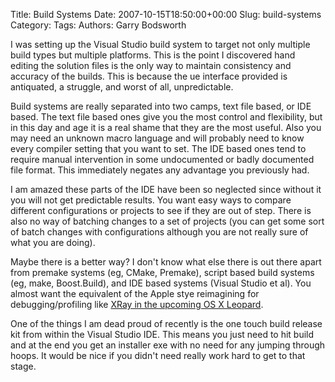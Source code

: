 Title: Build Systems
Date: 2007-10-15T18:50:00+00:00
Slug: build-systems
Category: 
Tags: 
Authors: Garry Bodsworth

I was setting up the Visual Studio build system to target not only multiple build types but multiple platforms.  This is the point I discovered hand editing the solution files is the only way to maintain consistency and accuracy of the builds.  This is because the ue interface provided is antiquated, a struggle, and worst of all, unpredictable.

Build systems are really separated into two camps, text file based, or IDE based.  The text file based ones give you the most control and flexibility, but in this day and age it is a real shame that they are the most useful.  Also you may need an unknown macro language and will probably need to know every compiler setting that you want to set.  The IDE based ones tend to require manual intervention in some undocumented or badly documented file format. This immediately negates any advantage you previously had.

I am amazed these parts of the IDE have been so neglected since without it you will not get predictable results.  You want easy ways to compare different configurations or projects to see if they are out of step.  There is also no way of batching changes to a set of projects (you can get some sort of batch changes with configurations although you are not really sure of what you are doing).

Maybe there is a better way?  I don't know what else there is out there apart from premake systems (eg, CMake, Premake), script based build systems (eg, make, Boost.Build), and IDE based systems (Visual Studio et al).   You almost want the equivalent of the Apple stye reimagining for debugging/profiling like <a href="http://www.apple.com/macosx/leopard/developer/xray.html">XRay in the upcoming OS X Leopard</a>.

One of the things I am dead proud of recently is the one touch build release kit from within the Visual Studio IDE.  This means you just need to hit build and at the end you get an installer exe with no need for any jumping through hoops.  It would be nice if you didn't need really work hard to get to that stage.

